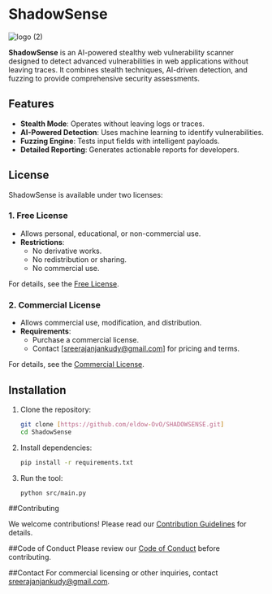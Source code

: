 # ShadowSense
![logo (2)](https://github.com/user-attachments/assets/92a9d00d-9e11-4b7b-b6bb-a254203e6824)


**ShadowSense** is an AI-powered stealthy web vulnerability scanner designed to detect advanced vulnerabilities in web applications without leaving traces. It combines stealth techniques, AI-driven detection, and fuzzing to provide comprehensive security assessments.

## Features
- **Stealth Mode**: Operates without leaving logs or traces.
- **AI-Powered Detection**: Uses machine learning to identify vulnerabilities.
- **Fuzzing Engine**: Tests input fields with intelligent payloads.
- **Detailed Reporting**: Generates actionable reports for developers.

## License
ShadowSense is available under two licenses:

### 1. Free License
- Allows personal, educational, or non-commercial use.
- **Restrictions**:
  - No derivative works.
  - No redistribution or sharing.
  - No commercial use.

For details, see the [Free License](LICENSE-FREE).

### 2. Commercial License
- Allows commercial use, modification, and distribution.
- **Requirements**:
  - Purchase a commercial license.
  - Contact [sreerajanjankudy@gmail.com] for pricing and terms.

For details, see the [Commercial License](LICENSE-COMMERCIAL).

## Installation
1. Clone the repository:
   ```bash
   git clone [https://github.com/eldow-OvO/SHADOWSENSE.git]
   cd ShadowSense
   
2. Install dependencies:
   ```bash
   pip install -r requirements.txt

3. Run the tool:
   ```bash
   python src/main.py

##Contributing

We welcome contributions! Please read our [Contribution Guidelines](CONTRIBUTING.md) for details.

##Code of Conduct
Please review our [Code of Conduct](CODE_OF_CONDUCT.md) before contributing.

##Contact
For commercial licensing or other inquiries, contact sreerajanjankudy@gmail.com.
